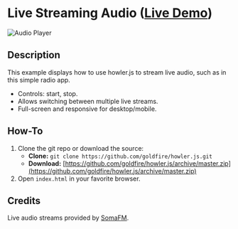 # Live Streaming Audio ([Live Demo](http://howlerjs.com))

![Audio Player](https://s3.amazonaws.com/howler.js/screenshot-radio.jpg "Radio Screenshot")

## Description
This example displays how to use howler.js to stream live audio, such as in this simple radio app.

* Controls: start, stop.
* Allows switching between multiple live streams.
* Full-screen and responsive for desktop/mobile.

## How-To
1. Clone the git repo or download the source:
    * **Clone:** `git clone https://github.com/goldfire/howler.js.git`
    * **Download:** [https://github.com/goldfire/howler.js/archive/master.zip](https://github.com/goldfire/howler.js/archive/master.zip)
2. Open `index.html` in your favorite browser.

## Credits
Live audio streams provided by [SomaFM](http://somafm.com/).